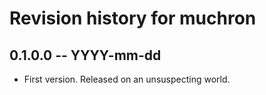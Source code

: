 # Revision history for muchron

## 0.1.0.0 -- YYYY-mm-dd

* First version. Released on an unsuspecting world.

